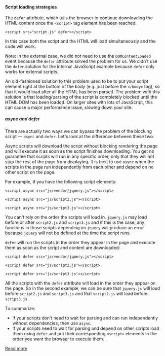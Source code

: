 #### Script loading strategies

The `defer` attribute, which tells the browser to continue downloading the HTML content once the `<script>` tag element has been reached.

```
<script src="script.js" defer></script>
```

In this case both the script and the HTML will load simultaneously and the code will work.

Note: In the external case, we did not need to use the `DOMContentLoaded` event because the `defer` attribute solved the problem for us. We didn't use the `defer` solution for the internal JavaScript example because `defer` only works for external scripts.

An old-fashioned solution to this problem used to be to put your script element right at the bottom of the body (e.g. just before the `</body>` tag), so that it would load after all the HTML has been parsed. The problem with this solution is that loading/parsing of the script is completely blocked until the HTML DOM has been loaded. On larger sites with lots of JavaScript, this can cause a major performance issue, slowing down your site.

##### async and defer

There are actually two ways we can bypass the problem of the blocking script — `async` and `defer`. Let's look at the difference between these two.

Async scripts will download the script without blocking rendering the page and will execute it as soon as the script finishes downloading. You get no guarantee that scripts will run in any specific order, only that they will not stop the rest of the page from displaying. It is best to use `async` when the scripts in the page run independently from each other and depend on no other script on the page.

For example, if you have the following script elements:

```
<script async src="js/vendor/jquery.js"></script>

<script async src="js/script2.js"></script>

<script async src="js/script3.js"></script>
```

You can't rely on the order the scripts will load in. `jquery.js` may load before or after `script2.js` and `script3.js` and if this is the case, any functions in those scripts depending on `jquery` will produce an error because `jquery` will not be defined at the time the script runs.

`defer` will run the scripts in the order they appear in the page and execute them as soon as the script and content are downloaded:

```
<script defer src="js/vendor/jquery.js"></script>

<script defer src="js/script2.js"></script>

<script defer src="js/script3.js"></script>
```

All the scripts with the `defer` attribute will load in the order they appear on the page. So in the second example, we can be sure that `jquery.js` will load before `script2.js` and `script3.js` and that `script2.js` will load before `script3.js`.

To summarize:

- If your scripts don't need to wait for parsing and can run independently without dependencies, then use `async`.
- If your scripts need to wait for parsing and depend on other scripts load them using `defer` and put their corresponding `<script>` elements in the order you want the browser to execute them.

[Read more](https://developer.mozilla.org/en-US/docs/Learn/JavaScript/First_steps/What_is_JavaScript)